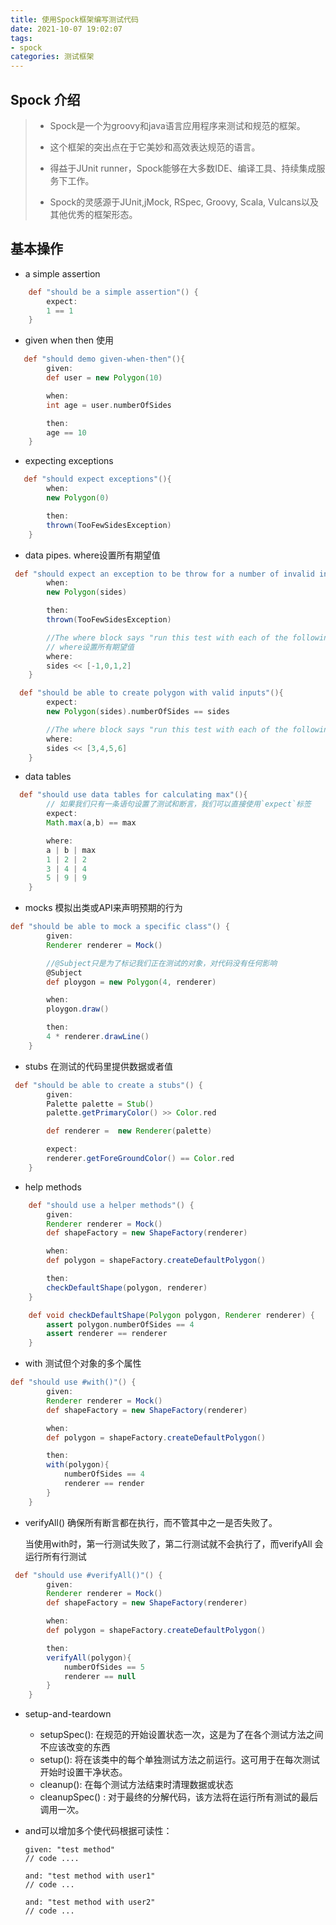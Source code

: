 ```yaml
---
title: 使用Spock框架编写测试代码
date: 2021-10-07 19:02:07
tags:
- spock
categories: 测试框架
---
```


## Spock 介绍

>- Spock是一个为groovy和java语言应用程序来测试和规范的框架。
>
>- 这个框架的突出点在于它美妙和高效表达规范的语言。
>
>- 得益于JUnit runner，Spock能够在大多数IDE、编译工具、持续集成服务下工作。
>
>- Spock的灵感源于JUnit,jMock, RSpec, Groovy, Scala, Vulcans以及其他优秀的框架形态。

## 基本操作

- a simple assertion

```groovy
    def "should be a simple assertion"() {
        expect:
        1 == 1
    }
```

<!-- more -->

- given when then 使用

```groovy
   def "should demo given-when-then"(){
        given:
        def user = new Polygon(10)

        when:
        int age = user.numberOfSides

        then:
        age == 10
    }
```

- expecting exceptions

```groovy
   def "should expect exceptions"(){
        when:
        new Polygon(0)

        then:
        thrown(TooFewSidesException)
    }
```

- data pipes.     where设置所有期望值

```groovy
 def "should expect an exception to be throw for a number of invalid inputs"(){
        when:
        new Polygon(sides)

        then:
        thrown(TooFewSidesException)

        //The where block says "run this test with each of the following values: a negative value, zero, one and two".
        // where设置所有期望值
        where:
        sides << [-1,0,1,2]
    }
```

```groovy
  def "should be able to create polygon with valid inputs"(){
        expect:
        new Polygon(sides).numberOfSides == sides

        //The where block says "run this test with each of the following values: a negative value, zero, one and two".
        where:
        sides << [3,4,5,6]
    }
```



- data tables

```groovy
  def "should use data tables for calculating max"(){
        // 如果我们只有一条语句设置了测试和断言，我们可以直接使用`expect`标签
        expect:
        Math.max(a,b) == max

        where:
        a | b | max
        1 | 2 | 2
        3 | 4 | 4
        5 | 9 | 9
    }
```

- mocks 模拟出类或API来声明预期的行为

```groovy
def "should be able to mock a specific class"() {
        given:
        Renderer renderer = Mock()

        //@Subject只是为了标记我们正在测试的对象，对代码没有任何影响
        @Subject
        def ploygon = new Polygon(4, renderer)

        when:
        ploygon.draw()

        then:
        4 * renderer.drawLine()
    }
```

- stubs 在测试的代码里提供数据或者值

```groovy
 def "should be able to create a stubs"() {
        given:
        Palette palette = Stub()
        palette.getPrimaryColor() >> Color.red

        def renderer =  new Renderer(palette)

        expect:
        renderer.getForeGroundColor() == Color.red
    }
```

-  help methods

```groovy
    def "should use a helper methods"() {
        given:
        Renderer renderer = Mock()
        def shapeFactory = new ShapeFactory(renderer)

        when:
        def polygon = shapeFactory.createDefaultPolygon()

        then:
        checkDefaultShape(polygon, renderer)
    }

    def void checkDefaultShape(Polygon polygon, Renderer renderer) {
        assert polygon.numberOfSides == 4
        assert renderer == renderer
    }
```

- with 测试但个对象的多个属性

```groovy
def "should use #with()"() {
        given:
        Renderer renderer = Mock()
        def shapeFactory = new ShapeFactory(renderer)

        when:
        def polygon = shapeFactory.createDefaultPolygon()

        then:
        with(polygon){
            numberOfSides == 4
            renderer == render
        }
    }
```

- verifyAll() 确保所有断言都在执行，而不管其中之一是否失败了。

  当使用with时，第一行测试失败了，第二行测试就不会执行了，而verifyAll 会运行所有行测试

```groovy
 def "should use #verifyAll()"() {
        given:
        Renderer renderer = Mock()
        def shapeFactory = new ShapeFactory(renderer)

        when:
        def polygon = shapeFactory.createDefaultPolygon()

        then:
        verifyAll(polygon){
            numberOfSides == 5
            renderer == null
        }
    }
```

- setup-and-teardown

  - setupSpec():  在规范的开始设置状态一次，这是为了在各个测试方法之间不应该改变的东西
  - setup(): 将在该类中的每个单独测试方法之前运行。这可用于在每次测试开始时设置干净状态。
  -  cleanup(): 在每个测试方法结束时清理数据或状态
  - cleanupSpec() :  对于最终的分解代码，该方法将在运行所有测试的最后调用一次。

- and可以增加多个使代码根据可读性：

  ```
  given: "test method"
  // code ....
  
  and: "test method with user1"
  // code ...
  
  and: "test method with user2"
  // code ...
  ```

  

  

​    
